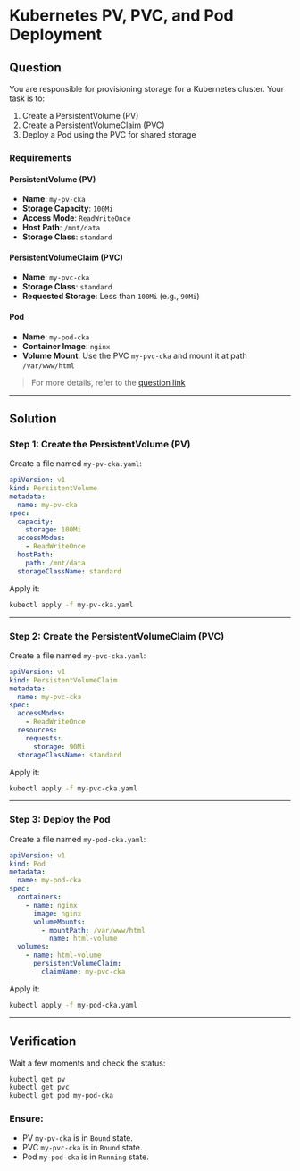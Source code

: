# Kubernetes PV, PVC, and Pod Deployment

## Question

You are responsible for provisioning storage for a Kubernetes cluster. Your task is to:

1. Create a PersistentVolume (PV)
2. Create a PersistentVolumeClaim (PVC)
3. Deploy a Pod using the PVC for shared storage

### Requirements

#### PersistentVolume (PV)

- **Name**: `my-pv-cka`
- **Storage Capacity**: `100Mi`
- **Access Mode**: `ReadWriteOnce`
- **Host Path**: `/mnt/data`
- **Storage Class**: `standard`

#### PersistentVolumeClaim (PVC)

- **Name**: `my-pvc-cka`
- **Storage Class**: `standard`
- **Requested Storage**: Less than `100Mi` (e.g., `90Mi`)

#### Pod

- **Name**: `my-pod-cka`
- **Container Image**: `nginx`
- **Volume Mount**: Use the PVC `my-pvc-cka` and mount it at path `/var/www/html`

> For more details, refer to the [question link](https://killercoda.com/sachin/course/CKA/pv-pvc-pod)

---

## Solution

### Step 1: Create the PersistentVolume (PV)

Create a file named `my-pv-cka.yaml`:

```yaml
apiVersion: v1
kind: PersistentVolume
metadata:
  name: my-pv-cka
spec:
  capacity:
    storage: 100Mi
  accessModes:
    - ReadWriteOnce
  hostPath:
    path: /mnt/data
  storageClassName: standard
```

Apply it:

```bash
kubectl apply -f my-pv-cka.yaml
```

---

### Step 2: Create the PersistentVolumeClaim (PVC)

Create a file named `my-pvc-cka.yaml`:

```yaml
apiVersion: v1
kind: PersistentVolumeClaim
metadata:
  name: my-pvc-cka
spec:
  accessModes:
    - ReadWriteOnce
  resources:
    requests:
      storage: 90Mi
  storageClassName: standard
```

Apply it:

```bash
kubectl apply -f my-pvc-cka.yaml
```

---

### Step 3: Deploy the Pod

Create a file named `my-pod-cka.yaml`:

```yaml
apiVersion: v1
kind: Pod
metadata:
  name: my-pod-cka
spec:
  containers:
    - name: nginx
      image: nginx
      volumeMounts:
        - mountPath: /var/www/html
          name: html-volume
  volumes:
    - name: html-volume
      persistentVolumeClaim:
        claimName: my-pvc-cka
```

Apply it:

```bash
kubectl apply -f my-pod-cka.yaml
```

---

## Verification

Wait a few moments and check the status:

```bash
kubectl get pv
kubectl get pvc
kubectl get pod my-pod-cka
```

### Ensure:

- PV `my-pv-cka` is in `Bound` state.
- PVC `my-pvc-cka` is in `Bound` state.
- Pod `my-pod-cka` is in `Running` state.




